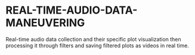 # REAL-TIME-AUDIO-DATA-MANEUVERING
 Real-time audio data collection and their specific plot visualization then processing it through filters and saving filtered plots as videos in real time.
